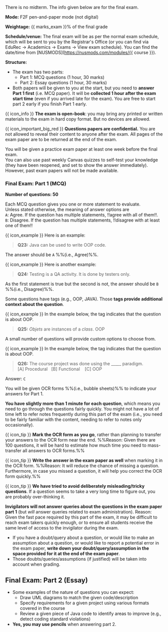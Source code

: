 There is no midterm. The info given below are for the final exam.

**Mode:** F2F pen-and-paper mode (not digital)

**Weightage:** {{ marks_exam }}% of the final grade

**Schedule/venue:** The final exam will be as per the normal exam schedule, which will be sent to you by the Registrar's Office (or you can find via EduRec -> Academics -> Exams -> View exam schedule). You can find the date/time from [NUSMODS](https://nusmods.com/modules/{{ course }}).

**Structure:**

* The exam has two parts:
  * Part 1: MCQ questions (1 hour, 30 marks)
  * Part 2: Essay questions (1 hour, 30 marks)
* Both papers will be given to you at the start, but you need to **answer Part 1 first** (i.e. MCQ paper). It will be **collected 1 hour after the exam start time** (even if you arrived late for the exam). You are free to start part 2 early if you finish Part 1 early.

{{ icon_info }} **The exam is open-book**: you may bring any printed or written materials to the exam in hard copy format. But no devices are allowed.

{{ icon_important_big_red }} **Questions papers are confidential.** You are not allowed to reveal their content to anyone after the exam. All pages of the exam paper are to be returned at the end of the exam.

<box type="success" seamless>

You will be given a practice exam paper at least one week before the final exam.<br>
You can also use past weekly Canvas quizzes to self-test your knowledge (they have been reopened, and set to show the answer immediately).<br>
However, past exam papers will not be made available.
</box>

### Final Exam: Part 1 (MCQ)

**Number of questions: 50**

Each MCQ question gives you one or more statement to evaluate.<br>
Unless stated otherwise, the meaning of answer options are<br>
`A`: Agree. If the question has multiple statements, !!agree with all of them!!.<br>
`B`: Disagree. If the question has multiple statements, !!disagree with at least one of them!!<br>

<box>

{{ icon_example }} Here is an example:

>**Q23:** Java can be used to write OOP code.

The answer should be `A` %%(i.e., Agree)%%.
</box>
<box>

{{ icon_example }} Here is another example:

>**Q24:** Testing is a QA activity. It is done by testers only.

As the first statement is true but the second is not, the answer should be `B` %%(i.e., Disagree)%%.
</box>

Some questions have tags (e.g., <span class="badge bg-secondary text-light">OOP</span>, <span class="badge bg-secondary text-light">JAVA</span>). Those **tags provide additional context about the question**.

<box>

{{ icon_example }} In the example below, the tag indicates that the question is about OOP.

>**Q25:** _Objets_ are instances of a _class_. <span class="badge bg-secondary text-light">OOP</span>

</box>
A small number of questions will provide custom options to choose from.

<box>

{{ icon_example }} In the example below, the tag indicates that the question is about OOP.

>**Q26:** The course project was done using the _____ paradigm.<br>
>[A] Procedural&nbsp;&nbsp;&nbsp;[B] Functional&nbsp;&nbsp;&nbsp; [C] OOP

Answer: `C`
</box>

You will be given OCR forms %%(i.e., bubble sheets)%% to indicate your answers for Part 1.

**You have slightly more than 1 minute for each question**, which means you need to go through the questions fairly quickly. You might not have a lot of time left to refer notes frequently during this part of the exam (i.e., you need to be fairly familiar with the content, needing to refer to notes only occasionally).

{{ icon_tip }} **Mark the OCR form as you go**, rather than planning to transfer your answers to the OCR form near the end. %%Reason: Given there are 100 questions, it will be hard to estimate how much time you need to mass-transfer all answers to OCR forms.%%

{{ icon_tip }} **Write the answer in the exam paper as well** when marking it in the OCR form. %%Reason: It will reduce the chance of missing a question. Furthermore, in case you missed a question, it will help you correct the OCR form quickly.%%

{{ icon_tip }} **We have tried to avoid deliberately misleading/tricky questions**. If a question seems to take a very long time to figure out, you are probably over-thinking it.

<box type="important" light>

**Invigilators will not answer queries about the questions in the exam paper part 1** (but _will_ answer queries related to exam administration). Reason: Given the fast pace required by this part of the exam, it may be difficult to reach exam takers quickly enough, or to ensure all students receive the same level of access to the invigilator during the exam.
* If you have a doubt/query about a question, or would like to make an assumption about a question, or would like to report a potential error in the exam paper, **write down your doubt/query/assumption in the space provided for it at the end of the exam paper**.
* Those doubts/queries/assumptions (if justified) will be taken into account when grading.
</box>

## Final Exam: Part 2 (Essay)

* Some examples of the nature of questions you can expect:
  * Draw UML diagrams to match the given code/description
  * Specify requirements for a given project using various formats covered in the course
  * Review a given piece of Java code to identify areas to improve (e.g., detect coding standard violations)
* **Yes, you may use pencils** when answering part 2.
